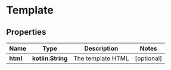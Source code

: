 
# Template

## Properties
Name | Type | Description | Notes
------------ | ------------- | ------------- | -------------
**html** | **kotlin.String** | The template HTML |  [optional]



